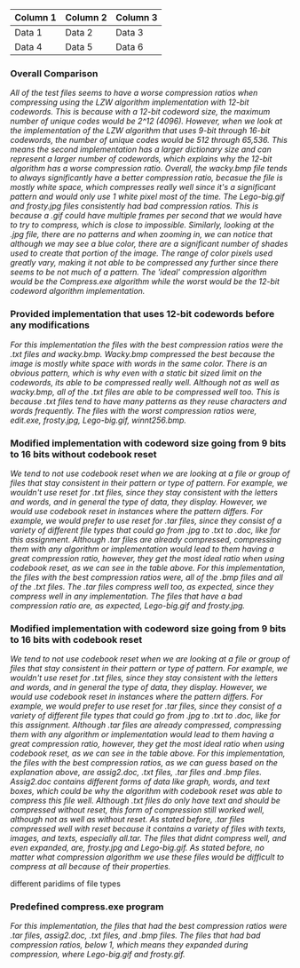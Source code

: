 | Column 1 | Column 2 | Column 3 |
|---|---|---|
| Data 1 | Data 2 | Data 3 |
| Data 4 | Data 5 | Data 6 |



### **Overall Comparison**
_All of the test files seems to have a worse compression ratios when compressing using the LZW algorithm implementation with 12-bit codewords. This is because with a 12-bit codeword size, the maximum number of unique codes would be 2^12 (4096). However, when we look at the implementation of the LZW algorithm that uses 9-bit through 16-bit codewords, the number of unique codes would be 512 through 65,536. This means the second implementation has a larger dictionary size and can represent a larger number of codewords, which explains why the 12-bit algorithm has a worse compression ratio.
Overall, the wacky.bmp file tends to always significantly have a better compression ratio, becasue the file is mostly white space, which compresses really well since it's a significant pattern and would only use 1 white pixel most of the time. The Lego-big.gif and frosty.jpg files consistently had bad compression ratios. This is because a .gif could have multiple frames per second that we would have to try to compress, which is close to impossible. Similarly, looking at the .jpg file, there are no patterns and when zooming in, we can notice that although we may see a blue color, there are a significant number of shades used to create that portion of the image. The range of color pixels used greatly vary, making it not able to be compressed any further since there seems to be not much of a pattern. 
The 'ideal' compression algorithm would be the Compress.exe algorithm while the worst would be the 12-bit codeword algorithm implementation._



### **Provided implementation that uses 12-bit codewords before any modifications**
_For this implementation the files with the best compression ratios were the .txt files and wacky.bmp. Wacky.bmp compressed the best because the image is mostly white space with words in the same color. There is an obvious pattern, which is why even with a static bit sized limit on the codewords, its able to be compressed really well. Although not as well as wacky.bmp, all of the .txt files are able to be compressed well too. This is because .txt files tend to have many patterns as they reuse characters and words frequently. The files with the worst compression ratios were, edit.exe, frosty.jpg, Lego-big.gif, winnt256.bmp._ 




### **Modified implementation with codeword size going from 9 bits to 16 bits without codebook reset**
_We tend to not use codebook reset when we are looking at a file or group of files that stay consistent in their pattern or type of pattern. For example, we wouldn't use reset for .txt files, since they stay consistent with the letters and words, and in general the type of data, they display. However, we would use codebook reset in instances where the pattern differs. For example, we would prefer to use reset for .tar files, since they consist of a variety of different file types that could go from .jpg to .txt to .doc, like for this assignment. Although .tar files are already compressed, compressing them with any algorithm or implementation would lead to them having a great compression ratio, however, they get the most ideal ratio when using codebook reset, as we can see in the table above.
For this implementation, the files with the best compression ratios were, all of the .bmp files and all of the .txt files. The .tar files compress well too, as expected, since they compress well in any implementation. The files that have a bad compression ratio are, as expected, Lego-big.gif and frosty.jpg._




### **Modified implementation with codeword size going from 9 bits to 16 bits with codebook reset**
_We tend to not use codebook reset when we are looking at a file or group of files that stay consistent in their pattern or type of pattern. For example, we wouldn't use reset for .txt files, since they stay consistent with the letters and words, and in general the type of data, they display. However, we would use codebook reset in instances where the pattern differs. For example, we would prefer to use reset for .tar files, since they consist of a variety of different file types that could go from .jpg to .txt to .doc, like for this assignment. Although .tar files are already compressed, compressing them with any algorithm or implementation would lead to them having a great compression ratio, however, they get the most ideal ratio when using codebook reset, as we can see in the table above.
For this implementation, the files with the best compression ratios, as we can guess based on the explanation above, are assig2.doc, .txt files, .tar files and .bmp files. Assig2.doc contains different forms of data like graph, words, and text boxes, which could be why the algorithm with codebook reset was able to compress this file well. Although .txt files do only have text and should be compressed without reset, this form of compression still worked well, although not as well as without reset. As stated before, .tar files compressed well with reset because it contains a variety of files with texts, images, and texts, especially all.tar. The files that didnt compress well, and even expanded, are, frosty.jpg and Lego-big.gif. As stated before, no matter what compression algorithm we use these files would be difficult to compress at all because of their properties._


different paridims of file types 

### **Predefined compress.exe program**
_For this implementation, the files that had the best compression ratios were .tar files, assig2.doc, .txt files, and .bmp files. The files that had bad compression ratios, below 1, which means they expanded during compression, where Lego-big.gif and frosty.gif._
